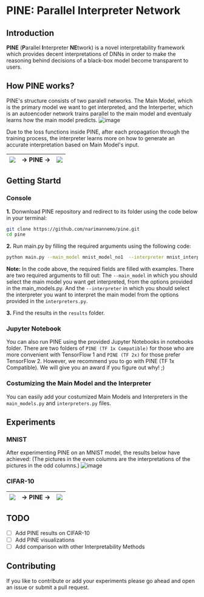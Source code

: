 # PINE: Parallel Interpreter Network

## Introduction
**PINE** (**P**arallel **I**nterpreter **NE**twork) is a novel interpretability framework which provides decent interpretations of DNNs in order to make the reasoning behind decisions of a black-box model become transparent to users.

## How PINE works?
PINE's structure consists of two paralell networks. The Main Model, which is the primary model we want to get interpreted, and the Interperter, which is an autoencoder network trains parallel to the main model and eventualy learns how the main model predicts. 
![image](https://user-images.githubusercontent.com/19486359/107159400-a3878080-6987-11eb-9075-bef8251559a4.png)

Due to the loss functions inside PINE, after each propagation through the training process, the interpreter learns more on how to generate an accurate interpretation based on Main Model's input.  

<table>
    <thead>
        <tr>       
            <th align="left"><img src="https://user-images.githubusercontent.com/19486359/107769671-3e89ad00-6d30-11eb-801e-3b606cea920b.png"></th>
            <th align= "center"> &rarr; PINE &rarr; </th>
            <th align="right"><img src="https://s2.gifyu.com/images/mnist_pine.gif"></th>
        </tr>
    </thead>
</table>


## Getting Startd
### Console
**1.** Donwnload PINE repository and redirect to its folder using the code below in your terminal:
```bash
git clone https://github.com/narimannemo/pine.git
cd pine
```
**2.** Run main.py by filling the required arguments using the following code: 
```bash
python main.py --main_model mnist_model_no1  --interpreter mnist_interpreter_no1 --dataset mnist --epoch 10 --batch_size 64
```
**Note:** In the code above, the required fields are filled with examples. There are two required arguments to fill out: The `--main_model` in which you should select the main model you want get interpreted, from the options provided in the main_models.py. And the `--interpreter` in which you should select the interpreter you want to interpret the main model from the options provided in the `interpreters.py`.

**3.** Find the results in the `results` folder.

### Jupyter Notebook
You can also run PINE using the provided Jupyter Notebooks in notebooks folder. There are two folders of `PINE (TF 1x Compatible)` for those who are more
convenient with TensorFlow 1 and `PINE (TF 2x)` for those prefer TensorFlow 2. However, we recommend you to go with PINE (TF 1x Compatible). We will give you an award if you figure out why! ;) 

### Costumizing the Main Model and the Interpreter
You can easily add your costumized Main Models and Interpreters in the `main_models.py` and `interpreters.py` files.
## Experiments
### MNIST
After experimenting PINE on an MNIST model, the results below have achieved: (The pictures in the even columns are the interpretations of the pictures in the odd columns.)
![image](https://user-images.githubusercontent.com/19486359/107133665-a11f1b00-68e2-11eb-99ed-33839a32c844.png)
### CIFAR-10
<table>
    <thead>
        <tr>       
            <th align="left"><img src="https://user-images.githubusercontent.com/19486359/108003990-6442da80-6fec-11eb-89b3-55e94b16b561.png"></th>
            <th align= "center"> &rarr; PINE &rarr; </th>
            <th align="right"><img src="https://s2.gifyu.com/images/cifar10_mask.gif"></th>
        </tr>
    </thead>
</table>

## TODO
- [ ] Add PINE results on CIFAR-10 
- [ ] Add PINE visualizations
- [ ] Add comparison with other Interpretability Methods

## Contributing
If you like to contribute or add your experiments please go ahead and open an issue or submit a pull request.
